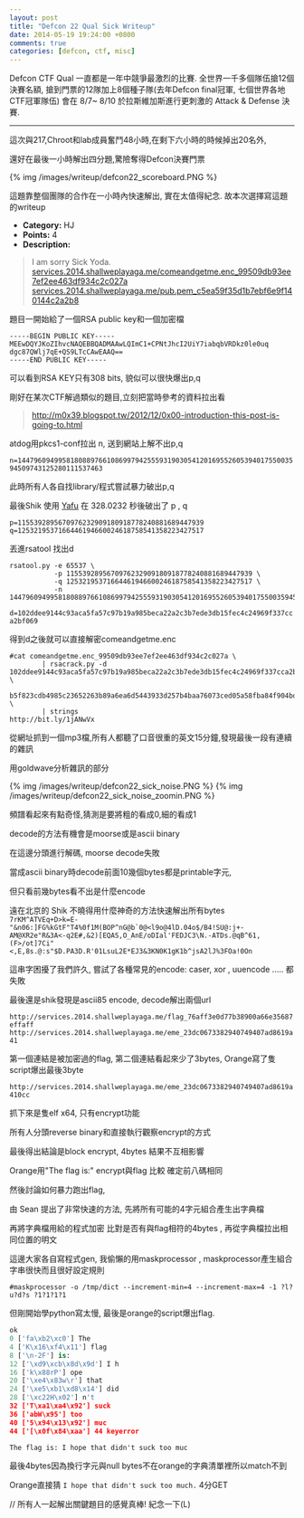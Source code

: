 ```yaml
---
layout: post
title: "Defcon 22 Qual Sick Writeup"
date: 2014-05-19 19:24:00 +0800
comments: true
categories: [defcon, ctf, misc]
---
```


Defcon CTF Qual 一直都是一年中競爭最激烈的比賽. 全世界一千多個隊伍搶12個決賽名額,
搶到門票的12隊加上8個種子隊(去年Defcon final冠軍, 七個世界各地CTF冠軍隊伍)
會在 8/7~ 8/10 於拉斯維加斯進行更刺激的 Attack & Defense 決賽.
***

這次與217,Chroot和lab成員奮鬥48小時,在剩下六小時的時候掉出20名外,

還好在最後一小時解出四分題,驚險奪得Defcon決賽門票 

{% img /images/writeup/defcon22_scoreboard.PNG %}


這題靠整個團隊的合作在一小時內快速解出, 實在太值得紀念. 故本次選擇寫這題的writeup

<!-- more -->

* **Category:** HJ 
* **Points:** 4 
* **Description:** 

> I am sorry Sick Yoda.
> [services.2014.shallweplayaga.me/comeandgetme.enc_99509db93ee7ef2ee463df934c2c027a](comeandgetme.enc_99509db93ee7ef2ee463df934c2c027a)
> [services.2014.shallweplayaga.me/pub.pem_c5ea59f35d1b7ebf6e9f140144c2a2b8](pub.pem_c5ea59f35d1b7ebf6e9f140144c2a2b8)

題目一開始給了一個RSA public key和一個加密檔

```
-----BEGIN PUBLIC KEY-----
MEEwDQYJKoZIhvcNAQEBBQADMAAwLQImC1+CPNtJhcI2UiY7iabqbVRDkz0le0uq
dgc87QWlj7qE+QS9LTcCAwEAAQ==
-----END PUBLIC KEY-----
```

可以看到RSA KEY只有308 bits, 貌似可以很快爆出p,q

剛好在某次CTF解過類似的題目,立刻把當時參考的資料拉出看

>http://m0x39.blogspot.tw/2012/12/0x00-introduction-this-post-is-going-to.html

atdog用pkcs1-conf拉出 n, 送到網站上解不出p,q

`n=1447960949958180889766108699794255593190305412016955260539401755003594509743125280111537463`

此時所有人各自找library/程式嘗試暴力破出p,q

最後Shik 使用 [Yafu](http://yafu.sourceforge.net/) 在 328.0232 秒後破出了 p , q

`p=1155392895670976232909180918778240881689447939`
`q=1253219537166446194660024618758541358223427517`

丟進rsatool 找出d

```
rsatool.py -e 65537 \
           -p 1155392895670976232909180918778240881689447939 \
           -q 1253219537166446194660024618758541358223427517 \
           -n 1447960949958180889766108699794255593190305412016955260539401755003594509743125280111537463 
```
`d=102ddee9144c93aca5fa57c97b19a985beca22a2c3b7ede3db15fec4c24969f337cca2bf069`

得到d之後就可以直接解密comeandgetme.enc

```
#cat comeandgetme.enc_99509db93ee7ef2ee463df934c2c027a \
        | rsacrack.py -d 102ddee9144c93aca5fa57c97b19a985beca22a2c3b7ede3db15fec4c24969f337cca2bf069 \
        b5f823cdb4985c23652263b89a6ea6d5443933d257b4baa76073ced05a58fba84f904bd2d37 \
        | strings
http://bit.ly/1jANwVx
```

從網址抓到一個mp3檔,所有人都聽了口音很重的英文15分鐘,發現最後一段有連續的雜訊

用goldwave分析雜訊的部分

{% img /images/writeup/defcon22_sick_noise.PNG %}
{% img /images/writeup/defcon22_sick_noise_zoomin.PNG %}

頻譜看起來有點奇怪,猜測是要將粗的看成0,細的看成1 

decode的方法有機會是moorse或是ascii binary

在這邊分頭進行解碼, moorse decode失敗
    
當成ascii binary時decode前面10幾個bytes都是printable字元, 

但只看前幾bytes看不出是什麼encode

遠在北京的 Shik 不曉得用什麼神奇的方法快速解出所有bytes
``
7rKM^ATVEq+D>k=E-"&n06:]FG%kGtF"T4%0f1M(BOP^nG@b`0@<l9o@4lD.04o$/B4!SU@:j+-AM@XR2e"R&3A<-q2E#,&2)[EQAS,O_AnE/oDIal'FEDJC3\N.-ATDs.@qB^61,(F>/ot]7Ci"<,E,8s.@:s"$D.PA3D.R'01LsuL2E*EJ3&3KN0K1gK1b^jsA2lJ%3FOa!0On
``

這串字困擾了我們許久, 嘗試了各種常見的encode:  caser, xor , uuencode ..... 都失敗

最後還是shik發現是ascii85 encode, decode解出兩個url

`http://services.2014.shallweplayaga.me/flag_76aff3e0d77b38900a66e35687effaff`
`http://services.2014.shallweplayaga.me/eme_23dc0673382940749407ad8619a41`

第一個連結是被加密過的flag, 第二個連結看起來少了3bytes, Orange寫了隻script爆出最後3byte

`http://services.2014.shallweplayaga.me/eme_23dc0673382940749407ad8619a410cc`

抓下來是隻elf x64, 只有encrypt功能

所有人分頭reverse binary和直接執行觀察encrypt的方式

最後得出結論是block encrypt, 4bytes 結果不互相影響

Orange用"The flag is:" encrypt與flag 比較 確定前八碼相同

然後討論如何暴力跑出flag,

由 Sean 提出了非常快速的方法, 先將所有可能的4字元組合產生出字典檔

再將字典檔用給的程式加密 比對是否有與flag相符的4bytes , 再從字典檔拉出相同位置的明文

這邊大家各自寫程式gen, 我偷懶的用maskprocessor , 
maskprocessor產生組合字串很快而且很好設定規則
```
#maskprocessor -o /tmp/dict --increment-min=4 --increment-max=4 -1 ?l?u?d?s ?1?1?1?1
```

但剛開始學python寫太慢, 最後是orange的script爆出flag.




```python
ok
0 ['fa\xb2\xc0'] The
4 ['K\x16\xf4\x11'] flag
8 ['\n-2F'] is: 
12 ['\xd9\xcb\x8d\x9d'] I h
16 ['k\x88rP'] ope
20 ['\xe4\x83w\r'] that
24 ['\xe5\xb1\xd8\x14'] did
28 ['\xc22H\x02'] n't
32 ['T\xa1\xa4\x92'] suck
36 ['abW\x95'] too
40 ['5\x94\x13\x92'] muc
44 ['[\x0f\x84\xaa'] 44 keyerror
```

`The flag is: I hope that didn't suck too muc`

最後4bytes因為換行字元與null bytes不在orange的字典清單裡所以match不到

Orange直接猜 `I hope that didn't suck too much.` 4分GET

// 所有人一起解出關鍵題目的感覺真棒! 紀念一下(L)





